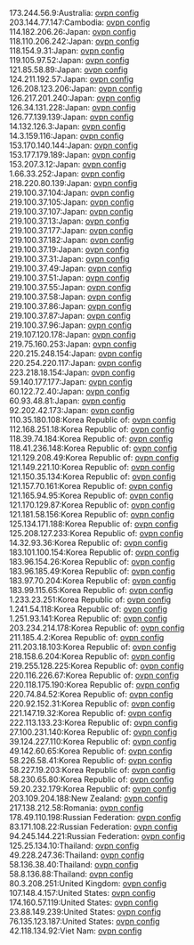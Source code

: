 173.244.56.9:Australia: [ovpn config](vpn/173_244_56_9.ovpn)  
203.144.77.147:Cambodia: [ovpn config](vpn/203_144_77_147.ovpn)  
114.182.206.26:Japan: [ovpn config](vpn/114_182_206_26.ovpn)  
118.110.206.242:Japan: [ovpn config](vpn/118_110_206_242.ovpn)  
118.154.9.31:Japan: [ovpn config](vpn/118_154_9_31.ovpn)  
119.105.97.52:Japan: [ovpn config](vpn/119_105_97_52.ovpn)  
121.85.58.89:Japan: [ovpn config](vpn/121_85_58_89.ovpn)  
124.211.192.57:Japan: [ovpn config](vpn/124_211_192_57.ovpn)  
126.208.123.206:Japan: [ovpn config](vpn/126_208_123_206.ovpn)  
126.217.201.240:Japan: [ovpn config](vpn/126_217_201_240.ovpn)  
126.34.131.228:Japan: [ovpn config](vpn/126_34_131_228.ovpn)  
126.77.139.139:Japan: [ovpn config](vpn/126_77_139_139.ovpn)  
14.132.126.3:Japan: [ovpn config](vpn/14_132_126_3.ovpn)  
14.3.159.116:Japan: [ovpn config](vpn/14_3_159_116.ovpn)  
153.170.140.144:Japan: [ovpn config](vpn/153_170_140_144.ovpn)  
153.177.179.189:Japan: [ovpn config](vpn/153_177_179_189.ovpn)  
153.207.3.12:Japan: [ovpn config](vpn/153_207_3_12.ovpn)  
1.66.33.252:Japan: [ovpn config](vpn/1_66_33_252.ovpn)  
218.220.80.139:Japan: [ovpn config](vpn/218_220_80_139.ovpn)  
219.100.37.104:Japan: [ovpn config](vpn/219_100_37_104.ovpn)  
219.100.37.105:Japan: [ovpn config](vpn/219_100_37_105.ovpn)  
219.100.37.107:Japan: [ovpn config](vpn/219_100_37_107.ovpn)  
219.100.37.13:Japan: [ovpn config](vpn/219_100_37_13.ovpn)  
219.100.37.177:Japan: [ovpn config](vpn/219_100_37_177.ovpn)  
219.100.37.182:Japan: [ovpn config](vpn/219_100_37_182.ovpn)  
219.100.37.19:Japan: [ovpn config](vpn/219_100_37_19.ovpn)  
219.100.37.31:Japan: [ovpn config](vpn/219_100_37_31.ovpn)  
219.100.37.49:Japan: [ovpn config](vpn/219_100_37_49.ovpn)  
219.100.37.51:Japan: [ovpn config](vpn/219_100_37_51.ovpn)  
219.100.37.55:Japan: [ovpn config](vpn/219_100_37_55.ovpn)  
219.100.37.58:Japan: [ovpn config](vpn/219_100_37_58.ovpn)  
219.100.37.86:Japan: [ovpn config](vpn/219_100_37_86.ovpn)  
219.100.37.87:Japan: [ovpn config](vpn/219_100_37_87.ovpn)  
219.100.37.96:Japan: [ovpn config](vpn/219_100_37_96.ovpn)  
219.107.120.178:Japan: [ovpn config](vpn/219_107_120_178.ovpn)  
219.75.160.253:Japan: [ovpn config](vpn/219_75_160_253.ovpn)  
220.215.248.154:Japan: [ovpn config](vpn/220_215_248_154.ovpn)  
220.254.220.117:Japan: [ovpn config](vpn/220_254_220_117.ovpn)  
223.218.18.154:Japan: [ovpn config](vpn/223_218_18_154.ovpn)  
59.140.177.177:Japan: [ovpn config](vpn/59_140_177_177.ovpn)  
60.122.72.40:Japan: [ovpn config](vpn/60_122_72_40.ovpn)  
60.93.48.81:Japan: [ovpn config](vpn/60_93_48_81.ovpn)  
92.202.42.173:Japan: [ovpn config](vpn/92_202_42_173.ovpn)  
110.35.180.108:Korea Republic of: [ovpn config](vpn/110_35_180_108.ovpn)  
112.168.251.18:Korea Republic of: [ovpn config](vpn/112_168_251_18.ovpn)  
118.39.74.184:Korea Republic of: [ovpn config](vpn/118_39_74_184.ovpn)  
118.41.236.148:Korea Republic of: [ovpn config](vpn/118_41_236_148.ovpn)  
121.129.208.49:Korea Republic of: [ovpn config](vpn/121_129_208_49.ovpn)  
121.149.221.10:Korea Republic of: [ovpn config](vpn/121_149_221_10.ovpn)  
121.150.35.134:Korea Republic of: [ovpn config](vpn/121_150_35_134.ovpn)  
121.157.70.161:Korea Republic of: [ovpn config](vpn/121_157_70_161.ovpn)  
121.165.94.95:Korea Republic of: [ovpn config](vpn/121_165_94_95.ovpn)  
121.170.129.87:Korea Republic of: [ovpn config](vpn/121_170_129_87.ovpn)  
121.181.58.156:Korea Republic of: [ovpn config](vpn/121_181_58_156.ovpn)  
125.134.171.188:Korea Republic of: [ovpn config](vpn/125_134_171_188.ovpn)  
125.208.127.233:Korea Republic of: [ovpn config](vpn/125_208_127_233.ovpn)  
14.32.93.36:Korea Republic of: [ovpn config](vpn/14_32_93_36.ovpn)  
183.101.100.154:Korea Republic of: [ovpn config](vpn/183_101_100_154.ovpn)  
183.96.154.26:Korea Republic of: [ovpn config](vpn/183_96_154_26.ovpn)  
183.96.185.49:Korea Republic of: [ovpn config](vpn/183_96_185_49.ovpn)  
183.97.70.204:Korea Republic of: [ovpn config](vpn/183_97_70_204.ovpn)  
183.99.115.65:Korea Republic of: [ovpn config](vpn/183_99_115_65.ovpn)  
1.233.23.251:Korea Republic of: [ovpn config](vpn/1_233_23_251.ovpn)  
1.241.54.118:Korea Republic of: [ovpn config](vpn/1_241_54_118.ovpn)  
1.251.93.141:Korea Republic of: [ovpn config](vpn/1_251_93_141.ovpn)  
203.234.214.178:Korea Republic of: [ovpn config](vpn/203_234_214_178.ovpn)  
211.185.4.2:Korea Republic of: [ovpn config](vpn/211_185_4_2.ovpn)  
211.203.18.103:Korea Republic of: [ovpn config](vpn/211_203_18_103.ovpn)  
218.158.6.204:Korea Republic of: [ovpn config](vpn/218_158_6_204.ovpn)  
219.255.128.225:Korea Republic of: [ovpn config](vpn/219_255_128_225.ovpn)  
220.116.226.67:Korea Republic of: [ovpn config](vpn/220_116_226_67.ovpn)  
220.118.175.190:Korea Republic of: [ovpn config](vpn/220_118_175_190.ovpn)  
220.74.84.52:Korea Republic of: [ovpn config](vpn/220_74_84_52.ovpn)  
220.92.152.31:Korea Republic of: [ovpn config](vpn/220_92_152_31.ovpn)  
221.147.19.32:Korea Republic of: [ovpn config](vpn/221_147_19_32.ovpn)  
222.113.133.23:Korea Republic of: [ovpn config](vpn/222_113_133_23.ovpn)  
27.100.231.140:Korea Republic of: [ovpn config](vpn/27_100_231_140.ovpn)  
39.124.227.110:Korea Republic of: [ovpn config](vpn/39_124_227_110.ovpn)  
49.142.60.65:Korea Republic of: [ovpn config](vpn/49_142_60_65.ovpn)  
58.226.58.41:Korea Republic of: [ovpn config](vpn/58_226_58_41.ovpn)  
58.227.19.203:Korea Republic of: [ovpn config](vpn/58_227_19_203.ovpn)  
58.230.65.80:Korea Republic of: [ovpn config](vpn/58_230_65_80.ovpn)  
59.20.232.179:Korea Republic of: [ovpn config](vpn/59_20_232_179.ovpn)  
203.109.204.188:New Zealand: [ovpn config](vpn/203_109_204_188.ovpn)  
217.138.212.58:Romania: [ovpn config](vpn/217_138_212_58.ovpn)  
178.49.110.198:Russian Federation: [ovpn config](vpn/178_49_110_198.ovpn)  
83.171.108.22:Russian Federation: [ovpn config](vpn/83_171_108_22.ovpn)  
94.245.144.221:Russian Federation: [ovpn config](vpn/94_245_144_221.ovpn)  
125.25.134.10:Thailand: [ovpn config](vpn/125_25_134_10.ovpn)  
49.228.247.36:Thailand: [ovpn config](vpn/49_228_247_36.ovpn)  
58.136.38.40:Thailand: [ovpn config](vpn/58_136_38_40.ovpn)  
58.8.136.88:Thailand: [ovpn config](vpn/58_8_136_88.ovpn)  
80.3.208.251:United Kingdom: [ovpn config](vpn/80_3_208_251.ovpn)  
107.148.4.157:United States: [ovpn config](vpn/107_148_4_157.ovpn)  
174.160.57.119:United States: [ovpn config](vpn/174_160_57_119.ovpn)  
23.88.149.239:United States: [ovpn config](vpn/23_88_149_239.ovpn)  
76.135.123.187:United States: [ovpn config](vpn/76_135_123_187.ovpn)  
42.118.134.92:Viet Nam: [ovpn config](vpn/42_118_134_92.ovpn)  
